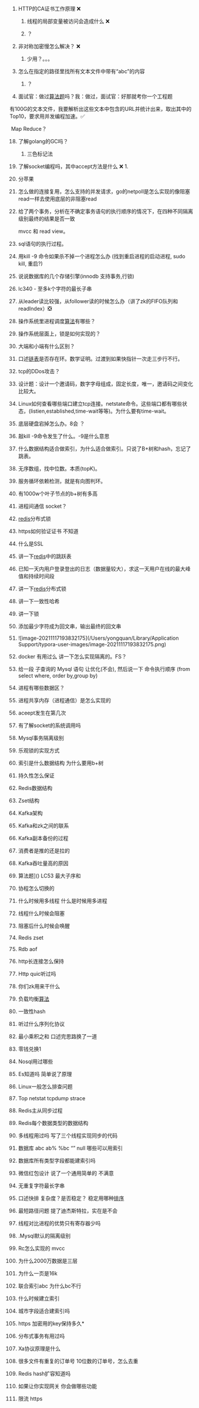 1. HTTP的CA证书工作原理 ❌

   1. 线程的局部变量被访问会造成什么 ❌

   1. ？

2. 非对称加密慢怎么解决？ ❌
   1. 少用？。。。

3. 怎么在指定的路径里找所有文本文件中带有“abc”的内容 
   1. ？

4. 面试官：做过[算法题](https://www.nowcoder.com/study/live/489/1/1)吗？我：做过，面试官：好那就考你一个工程题 

​		有100G的文本文件，我要解析出这些文本中包含的URL并统计出来，取出其中的Top10，要求用并发编程加速。✅

​		Map Reduce？

18. 了解golang的GC吗？ 
    1. 三色标记法

19. 了解socket编程吗，其中accept方法是什么 ❌
    1. 

20. 分苹果

21. 怎么做的连接复用，怎么支持的并发请求，go的netpoll是怎么实现的像阻塞read一样去使用底层的非阻塞read

22. 给了两个事务，分析在不确定事务语句的执行顺序的情况下，在四种不同隔离级别最终的结果是否一致

    mvcc 和 read view。

23. sql语句的执行过程。 

24. 用kill -9 命令如果杀不掉一个进程怎么办 (找到重启进程的启动进程, sudo kill, 重启?)

25. 说说数据库的几个存储引擎(innodb 支持事务,行锁)

26. lc340 - 至多k个字符的最长子串

27. 从leader读比较强，从follower读的时候怎么办（讲了zk的FIFO队列和readIndex）❎

28. 操作系统里进程调度[算法]()有哪些？

29. 操作系统层面上，锁是如何实现的？

30. 大端和小端有什么区别？

31. 口述[链表]()是否存在环。数学证明。过渡到如果快指针一次走三步行不行。 

32. tcp的DDos攻击？ 

33. 设计题：设计一个邀请码，数字字母组成，固定长度，唯一，邀请码之间变化比较大。

34. Linux如何查看哪些端口建立tcp连接。netstate命令。这些端口都有哪些状态，(listien,established,time-wait等等)。为什么要有time-wait。 

35. 底层硬盘宕掉怎么办。8会 ？

36. 敲kill -9命令发生了什么。-9是什么意思 

37. 什么数据结构适合做索引，为什么适合做索引。只说了B+树和hash，忘记了跳表。 

38. 无序数组，找中位数。本质(topK)。

39. 服务循环依赖检测，就是有向图判环。

40. 有1000w个叶子节点的b+树有多高 

41. 进程间通信 socket？

42. [redis]()分布式锁 

43. https如何验证证书 不知道

44. 什么是SSL 

45. 讲一下[redis]()中的跳跃表 

46. 已知一天内用户登录登出的日志（数据量较大），求这一天用户在线的最大峰值和持续时间段 

47. 讲一下[redis]()分布式锁 

48. 讲一下一致性哈希 

49. 讲一下锁 

50. 添加最少字符成为回文串，输出最终的回文串 

51. ![image-20211117193832175](/Users/yongquan/Library/Application Support/typora-user-images/image-20211117193832175.png)

52. docker 有用过么 讲一下怎么实现隔离的。FS？

53. 给一段 子查询的 Mysql 语句 让优化(不会), 然后说一下 命令执行顺序 (from select where, order by,group by)

54. 进程有哪些数据区？

55. 进程共享内存（进程通信）是怎么实现的

56. aceept发生在第几次

57. 有了解socket的系统调用吗

58. Mysql事务隔离级别

59. 乐观锁的实现方式

60. 索引是什么数据结构 为什么要用b+树

61. 持久性怎么保证

62. Redis数据结构

63. Zset结构

64. Kafka架构

65. Kafka和zk之间的联系

66. Kafka副本备份的过程

67. 消费者是推的还是拉的

68. Kafka吞吐量高的原因

69. 算法题]() LC53 最大子序和

70. 协程怎么切换的

71. 什么时候用多线程 什么是时候用多进程

72. 线程什么时候会阻塞

73. 阻塞后什么时候会唤醒

74. Redis zset

75. Rdb aof

76. http长连接怎么保持

77. Http quic听过吗

78. 你们zk用来干什么

79. 负载均衡[算法]()

80. 一致性hash

81. 听过什么序列化协议

82. 最小乘积之和 口述完思路换了一道

83. 零钱兑换1

84. Nosql用过哪些

85. Es知道吗 简单说了原理

86. Linux一般怎么排查问题

87. Top netstat tcpdump strace

88. Redis主从同步过程

89. Redis每个数据类型的数据结构

90. 多线程用过吗 写了三个线程实现同步的代码

91. 数据库 abc ab% %bc “” null 哪些可以用索引

92. 数据库所有类型字段都能建索引吗

93. 微信红包设计 说了一个通用简单的 不满意

94. 无重复字符最长字串

95. 口述快排 复杂度？是否稳定？ 稳定用哪种[排序]()

96. 最短路径问题 提了迪杰斯特拉，实在是不会

97. 线程对比进程的优势只有寄存器少吗

98. .Mysql默认的隔离级别

99. Rc怎么实现的 mvcc

100. 为什么2000万数据是三层

101. 为什么一页是16k

102. 联合索引abc 为什么bc不行

103. 什么时候建立索引

104. 城市字段适合建索引吗

105. https 加密用的key保持多久*

106. 分布式事务有用过吗

107. Xa协议原理是什么

108. 很多文件有重复的订单号 10位数的订单号，怎么去重

109. Redis hash扩容知道吗

110. 如果让你实现网关 你会做哪些功能

111. 限流 https